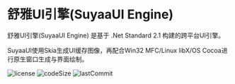 # 舒雅UI引擎(SuyaaUI Engine)

舒雅UI引擎(SuyaaUI Engine) 是基于 .Net Standard 2.1 构建的跨平台UI引擎。

SuyaaUI使用Skia生成UI缓存图像，再配合Win32 MFC/Linux libX/OS Cocoa进行原生窗口生成与界面绘制。

![license](https://img.shields.io/github/license/SuyaaUI/SuyaaUI.Engine)
![codeSize](https://img.shields.io/github/languages/code-size/SuyaaUI/SuyaaUI.Engine)
![lastCommit](https://img.shields.io/github/last-commit/SuyaaUI/SuyaaUI.Engine)
